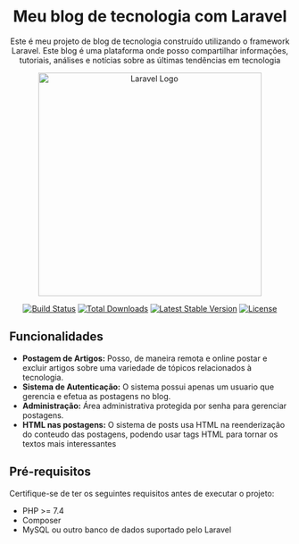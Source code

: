 <h1 align="center"> Meu blog de tecnologia com Laravel</h1>
<p align="center">Este é meu projeto de blog de tecnologia construído utilizando o framework Laravel. Este blog é uma plataforma onde posso compartilhar informações, tutoriais, análises e notícias sobre as últimas tendências em tecnologia</p>
<p align="center"><a href="https://laravel.com" target="_blank"><img src="https://raw.githubusercontent.com/laravel/art/master/logo-lockup/5%20SVG/2%20CMYK/1%20Full%20Color/laravel-logolockup-cmyk-red.svg" width="400" alt="Laravel Logo"></a></p>

<p align="center">
<a href="https://github.com/laravel/framework/actions"><img src="https://github.com/laravel/framework/workflows/tests/badge.svg" alt="Build Status"></a>
<a href="https://packagist.org/packages/laravel/framework"><img src="https://img.shields.io/packagist/dt/laravel/framework" alt="Total Downloads"></a>
<a href="https://packagist.org/packages/laravel/framework"><img src="https://img.shields.io/packagist/v/laravel/framework" alt="Latest Stable Version"></a>
<a href="https://packagist.org/packages/laravel/framework"><img src="https://img.shields.io/packagist/l/laravel/framework" alt="License"></a>
</p>

## Funcionalidades

- **Postagem de Artigos:** Posso, de maneira remota e online postar e excluir artigos sobre uma variedade de tópicos relacionados à tecnologia.
- **Sistema de Autenticação:** O sistema possui apenas um usuario que gerencia e efetua as postagens no blog.
- **Administração:** Área administrativa protegida por senha para gerenciar postagens.
- **HTML nas postagens:** O sistema de posts usa HTML na reenderização do conteudo das postagens, podendo usar tags HTML para tornar os textos mais interessantes

## Pré-requisitos

Certifique-se de ter os seguintes requisitos antes de executar o projeto:

- PHP >= 7.4
- Composer
- MySQL ou outro banco de dados suportado pelo Laravel
